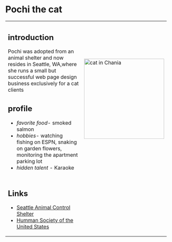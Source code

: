 <html lang="en">
<head>
    <meta charest=""UTF-8>
<title>Pochi</title>
</head>
<body>
    <div>
          <h1>Pochi the cat</h1>
    </div>
    <div>
<table>
    <tr>
      <td><h2>introduction</h2>Pochi was adopted from an animal shelter and now resides in Seattle,
        WA,where she runs a small but successful web page design business exclusively for a cat clients 
       <h2>profile</h2>
       <ul>
        <li><i>favorite food</i>- smoked salmon</li>
        <li><i>hobbies-</i> watching fishing on ESPN, snaking on garden flowers, monitoring 
        the apartment parking lot </li>
        <li><i>hidden talent - </i> Karaoke </li>
      </ul>
    </td>
      <td><img src="326587883.jpg" alt="cat in Chania" width="250" height="250"></td>
    </tr>
    <td><h2>Links</h2>
    <ul>
        <li><a href="https://www.seattle.gov/animalShelter " target="blank" >Seattle Animal Control Shelter </a></li>
        <li><a href="https://www.humansociety.org/" target="blank">Humman Society of the United States</a></li>
      </ul>
    </td>
  </table>
</div>
</body>
</html>
